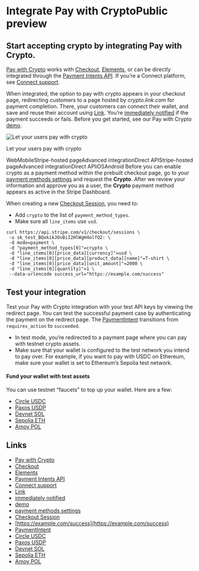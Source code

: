 # Integrate Pay with CryptoPublic preview

## Start accepting crypto by integrating Pay with Crypto.

[Pay with Crypto](https://docs.stripe.com/crypto/pay-with-crypto) works with
[Checkout](https://docs.stripe.com/payments/checkout),
[Elements](https://docs.stripe.com/payments/elements), or can be directly
integrated through the [Payment Intents
API](https://docs.stripe.com/payments/payment-intents). If you’re a Connect
platform, see [Connect
support](https://docs.stripe.com/crypto/pay-with-crypto#connect-support).

When integrated, the option to pay with crypto appears in your checkout page,
redirecting customers to a page hosted by *crypto.link.com* for payment
completion. There, your customers can connect their wallet, and save and reuse
their account using [Link](https://docs.stripe.com/payments/link). You’re
[immediately
notified](https://docs.stripe.com/payments/payment-methods#payment-notification)
if the payment succeeds or fails. Before you get started, see our Pay with
Crypto [demo](https://buy.stripe.com/test_28o4ig0SY9Xq8co3cc).

![Let your users pay with
crypto](https://b.stripecdn.com/docs-statics-srv/assets/integrate-pay-with-crypto.9c892006170bb95a93c6a94411c3bff9.png)

Let your users pay with crypto

WebMobileStripe-hosted pageAdvanced integrationDirect APIStripe-hosted
pageAdvanced integrationDirect APIiOSAndroid
Before you can enable crypto as a payment method within the prebuilt checkout
page, go to your [payment methods
settings](https://dashboard.stripe.com/settings/payment_methods) and request the
**Crypto**. After we review your information and approve you as a user, the
**Crypto** payment method appears as active in the Stripe Dashboard.

When creating a new [Checkout
Session](https://docs.stripe.com/api/checkout/sessions), you need to:

- Add `crypto` to the list of `payment_method_types`.
- Make sure all `line_items` use `usd`.

```
curl https://api.stripe.com/v1/checkout/sessions \
 -u sk_test_BQokikJOvBiI2HlWgH4olfQ2: \
 -d mode=payment \
 -d "payment_method_types[0]"=crypto \
 -d "line_items[0][price_data][currency]"=usd \
 -d "line_items[0][price_data][product_data][name]"=T-shirt \
 -d "line_items[0][price_data][unit_amount]"=2000 \
 -d "line_items[0][quantity]"=1 \
 --data-urlencode success_url="https://example.com/success"
```

## Test your integration

Test your Pay with Crypto integration with your test API keys by viewing the
redirect page. You can test the successful payment case by authenticating the
payment on the redirect page. The
[PaymentIntent](https://docs.stripe.com/api/payment_intents/object) transitions
from `requires_action` to `succeeded`.

- In test mode, you’re redirected to a payment page where you can pay with
testnet crypto assets.
- Make sure that your wallet is configured to the test network you intend to pay
over. For example, if you want to pay with USDC on Ethereum, make sure your
wallet is set to Ethereum’s Sepolia test network.

#### Fund your wallet with test assets

You can use testnet “faucets” to top up your wallet. Here are a few:

- [Circle USDC](https://faucet.circle.com/)
- [Paxos USDP](https://faucet.paxos.com/)
- [Devnet SOL](https://faucet.solana.com/)
- [Sepolia ETH](https://faucets.chain.link/sepolia)
- [Amoy POL](https://faucet.polygon.technology/)

## Links

- [Pay with Crypto](https://docs.stripe.com/crypto/pay-with-crypto)
- [Checkout](https://docs.stripe.com/payments/checkout)
- [Elements](https://docs.stripe.com/payments/elements)
- [Payment Intents API](https://docs.stripe.com/payments/payment-intents)
- [Connect
support](https://docs.stripe.com/crypto/pay-with-crypto#connect-support)
- [Link](https://docs.stripe.com/payments/link)
- [immediately
notified](https://docs.stripe.com/payments/payment-methods#payment-notification)
- [demo](https://buy.stripe.com/test_28o4ig0SY9Xq8co3cc)
- [payment methods
settings](https://dashboard.stripe.com/settings/payment_methods)
- [Checkout Session](https://docs.stripe.com/api/checkout/sessions)
- [https://example.com/success](https://example.com/success)
- [PaymentIntent](https://docs.stripe.com/api/payment_intents/object)
- [Circle USDC](https://faucet.circle.com/)
- [Paxos USDP](https://faucet.paxos.com/)
- [Devnet SOL](https://faucet.solana.com/)
- [Sepolia ETH](https://faucets.chain.link/sepolia)
- [Amoy POL](https://faucet.polygon.technology/)